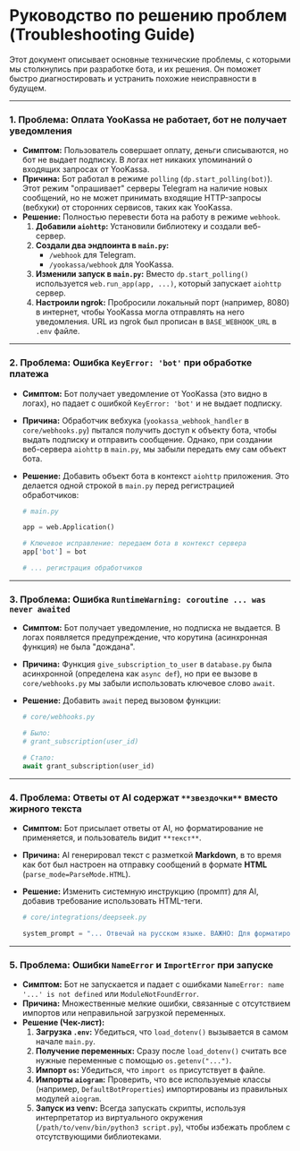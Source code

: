 # Руководство по решению проблем (Troubleshooting Guide)

Этот документ описывает основные технические проблемы, с которыми мы столкнулись при разработке бота, и их решения. Он поможет быстро диагностировать и устранить похожие неисправности в будущем.

---

### 1. Проблема: Оплата YooKassa не работает, бот не получает уведомления

*   **Симптом:** Пользователь совершает оплату, деньги списываются, но бот не выдает подписку. В логах нет никаких упоминаний о входящих запросах от YooKassa.
*   **Причина:** Бот работал в режиме `polling` (`dp.start_polling(bot)`). Этот режим "опрашивает" серверы Telegram на наличие новых сообщений, но не может принимать входящие HTTP-запросы (вебхуки) от сторонних сервисов, таких как YooKassa.
*   **Решение:** Полностью перевести бота на работу в режиме `webhook`.
    1.  **Добавили `aiohttp`:** Установили библиотеку и создали веб-сервер.
    2.  **Создали два эндпоинта в `main.py`:**
        *   `/webhook` для Telegram.
        *   `/yookassa/webhook` для YooKassa.
    3.  **Изменили запуск в `main.py`:** Вместо `dp.start_polling()` используется `web.run_app(app, ...)`, который запускает `aiohttp` сервер.
    4.  **Настроили ngrok:** Пробросили локальный порт (например, 8080) в интернет, чтобы YooKassa могла отправлять на него уведомления. URL из ngrok был прописан в `BASE_WEBHOOK_URL` в `.env` файле.

---

### 2. Проблема: Ошибка `KeyError: 'bot'` при обработке платежа

*   **Симптом:** Бот получает уведомление от YooKassa (это видно в логах), но падает с ошибкой `KeyError: 'bot'` и не выдает подписку.
*   **Причина:** Обработчик вебхука (`yookassa_webhook_handler` в `core/webhooks.py`) пытался получить доступ к объекту бота, чтобы выдать подписку и отправить сообщение. Однако, при создании веб-сервера `aiohttp` в `main.py`, мы забыли передать ему сам объект бота.
*   **Решение:** Добавить объект бота в контекст `aiohttp` приложения. Это делается одной строкой в `main.py` перед регистрацией обработчиков:

    ```python
    # main.py

    app = web.Application()

    # Ключевое исправление: передаем бота в контекст сервера
    app['bot'] = bot

    # ... регистрация обработчиков
    ```

---

### 3. Проблема: Ошибка `RuntimeWarning: coroutine ... was never awaited`

*   **Симптом:** Бот получает уведомление, но подписка не выдается. В логах появляется предупреждение, что корутина (асинхронная функция) не была "дождана".
*   **Причина:** Функция `give_subscription_to_user` в `database.py` была асинхронной (определена как `async def`), но при ее вызове в `core/webhooks.py` мы забыли использовать ключевое слово `await`.
*   **Решение:** Добавить `await` перед вызовом функции:

    ```python
    # core/webhooks.py

    # Было:
    # grant_subscription(user_id)

    # Стало:
    await grant_subscription(user_id)
    ```

---

### 4. Проблема: Ответы от AI содержат `**звездочки**` вместо жирного текста

*   **Симптом:** Бот присылает ответы от AI, но форматирование не применяется, и пользователь видит `**текст**`.
*   **Причина:** AI генерировал текст с разметкой **Markdown**, в то время как бот был настроен на отправку сообщений в формате **HTML** (`parse_mode=ParseMode.HTML`).
*   **Решение:** Изменить системную инструкцию (промпт) для AI, добавив требование использовать HTML-теги.

    ```python
    # core/integrations/deepseek.py

    system_prompt = "... Отвечай на русском языке. ВАЖНО: Для форматирования текста всегда используй HTML-теги: <b> для жирного текста, <i> для курсива. Никогда не используй Markdown (** или *)."
    ```

---

### 5. Проблема: Ошибки `NameError` и `ImportError` при запуске

*   **Симптом:** Бот не запускается и падает с ошибками `NameError: name '...' is not defined` или `ModuleNotFoundError`.
*   **Причина:** Множественные мелкие ошибки, связанные с отсутствием импортов или неправильной загрузкой переменных.
*   **Решение (Чек-лист):**
    1.  **Загрузка `.env`:** Убедиться, что `load_dotenv()` вызывается в самом начале `main.py`.
    2.  **Получение переменных:** Сразу после `load_dotenv()` считать все нужные переменные с помощью `os.getenv("...")`.
    3.  **Импорт `os`:** Убедиться, что `import os` присутствует в файле.
    4.  **Импорты `aiogram`:** Проверить, что все используемые классы (например, `DefaultBotProperties`) импортированы из правильных модулей `aiogram`.
    5.  **Запуск из venv:** Всегда запускать скрипты, используя интерпретатор из виртуального окружения (`/path/to/venv/bin/python3 script.py`), чтобы избежать проблем с отсутствующими библиотеками.
